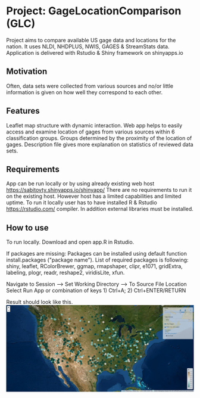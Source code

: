 # Project: GageLocationComparison (GLC)
Project aims to compare available US gage data and locations for the nation.
It uses NLDI, NHDPLUS, NWIS, GAGES & StreamStats data.
Application is delivered with Rstudio & Shiny framework on shinyapps.io 

## Motivation
Often, data sets were collected from various sources and no/or little information is given on how well they correspond to each other.


## Features
Leaflet map structure with dynamic interaction.
Web app helps to easily access and examine location of gages from various sources within 6 classification groups.
Groups determined by the proximity of the location of gages.
Description file gives more explanation on statistics of reviewed data sets.

## Requirements
App can be run locally or by using already existing web host https://sabitovty.shinyapps.io/shinyapp/
There are no requirements to run it on the existing host. However host has a limited capabilities and limited uptime.
To run it locally user has to have installed R & Rstudio https://rstudio.com/ compiler. In addition external libraries must be installed.


## How to use
To run locally.
Download and open app.R in Rstudio.

If packages are missing:
Packages can be installed using default function install.packages ("package name").
List of required packages is following:
 shiny,
 leaflet,
 RColorBrewer,
 ggmap,
 rmapshaper,
 clipr,
 e1071,
 gridExtra,
 labeling,
 plogr,
 readr,
 reshape2,
 viridisLite,
 xfun.

Navigate to Session  --> Set Working Directory --> To Source File Location
Select Run App or combination of keys 1) Ctrl+A; 2) Ctrl+ENTER/RETURN

Result should look like this.
![](screenshot.PNG)
